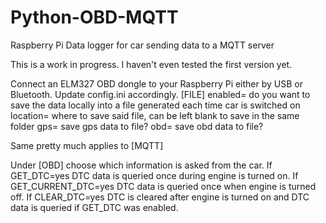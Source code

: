 # Python-OBD-MQTT
Raspberry Pi Data logger for car sending data to a MQTT server

This is a work in progress. I haven't even tested the first version yet.

Connect an ELM327 OBD dongle to your Raspberry Pi either by USB or Bluetooth.
Update config.ini accordingly.
[FILE]
enabled= do you want to save the data locally into a file generated each time car is switched on
location= where to save said file, can be left blank to save in the same folder
gps= save gps data to file?
obd= save obd data to file?

Same pretty much applies to [MQTT]

Under [OBD] choose which information is asked from the car.
If GET_DTC=yes DTC data is queried once during engine is turned on.
If GET_CURRENT_DTC=yes DTC data is queried once when engine is turned off.
If CLEAR_DTC=yes DTC is cleared after engine is turned on and DTC data is queried if GET_DTC was enabled.